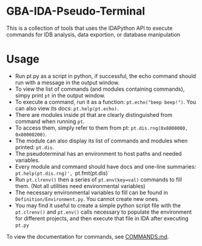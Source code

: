 # GBA-IDA-Pseudo-Terminal
This is a collection of tools that uses the IDAPython API to execute commands for IDB analysis, data exportion, or database manipulation

# Usage
- Run pt.py as a script in python, if successful, the echo command should run with a message in the output window.
- To view the list of commands (and modules containing commands), simpy print `pt` in the output window.
- To execute a command, run it as a function: `pt.echo("beep beep!")`. You can also view its docs: `pt.help(pt.echo)`.
- There are modules inside pt that are clearly distinguished from command when running `pt`.
- To access them, simply refer to them from pt: `pt.dis.rng(0x8000000, 0x80000200)`. 
- The module can also display its list of commands and modules when printed: `pt.dis`.
- The pseudoterminal has an environment to host paths and needed variables.
- Every module and command should have docs and one-line summaries: `pt.help(pt.dis.rng)', `pt.fmt(pt.dis)`
- Run `pt.clrenv()` then a series of `pt.env(key=val)` commands to fill them. (Not all utilities need environmental variables)
- The necessary environmental variables to fill can be found in `Definition/Environment.py`. You cannot create new ones.
- You may find it useful to create a simple python script file with the `pt.clrenv()` and `pt.env()` calls necessary to populate the environment for different projects, and then execute that file in IDA after executing `pt.py`

To view the documentation for commands, see [COMMANDS.md](COMMANDS.md).
